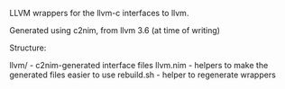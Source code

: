LLVM wrappers for the llvm-c interfaces to llvm.

Generated using c2nim, from llvm 3.6 (at time of writing)

Structure:

llvm/ - c2nim-generated interface files
llvm.nim - helpers to make the generated files easier to use
rebuild.sh - helper to regenerate wrappers